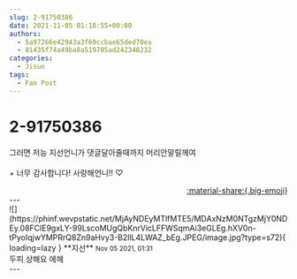 ```yaml
---
slug: 2-91750386
date: 2021-11-05 01:18:55+09:00
authors:
  - 5a97266e42943a3f69ccbae65ded70ea
  - 01435f74a49ba8a519705ad242348232
categories:
  - Jisun
tags:
  - Fan Post
---
```


# 2-91750386

<div class="post-container" markdown="1">
<div class="content-container md-sidebar__scrollwrap" markdown="1">

그러면 저능  지선언니가 댓글달아줄때까지 머리안말릴께여<br><br>+ 너무 감사합니다! 사랑해언니!! ♡

</div>
</div>

<div style="text-align: right;" markdown="1">
<a href="https://weverse.io/fromis9/fanpost/2-91750386" style="text-align: right;">:material-share:{.big-emoji}</a>
</div>
---

<div class="comments-container md-sidebar__scrollwrap" markdown="1">
<div class="comment" markdown="1">
<div class='id-container' markdown="1">
![](https://phinf.wevpstatic.net/MjAyNDEyMTlfMTE5/MDAxNzM0NTgzMjY0NDEy.08FClE9gxLY-99LscoMUgQbKnrVicLFFWSqmAi3eGLEg.hXV0n-tPyoIqjwYMPRrQ8Zn9aHvy3-B2llL4LWAZ_bEg.JPEG/image.jpg?type=s72){ loading=lazy }
**<span class="artist">지선</span>** <small>Nov 05 2021, 01:31</small><br>
</div>
<div class='comment-body' markdown="1">
두피 상해요 에헤
</div>
</div>
</div>
---

